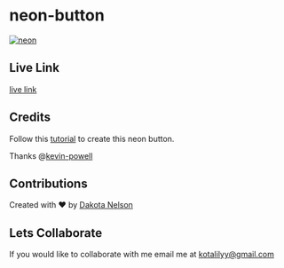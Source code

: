 # neon-button

[![neon](https://user-images.githubusercontent.com/77229281/130308977-20863d6f-7500-488a-84b0-a20ec0535f6a.png)](https://j.gifs.com/r2m8Yp.gif)

## Live Link

[live link](https://kotalilyy.github.io/lets-collab/)

## Credits

Follow this [tutorial](https://www.youtube.com/watch?v=6xNcXwC6ikQ) to create this neon button.

Thanks @[kevin-powell](https://github.com/kevin-powell)

## Contributions

Created with ❤️ by [Dakota Nelson](https://github.com/kotalilyy)

## Lets Collaborate 

If you would like to collaborate with me email me at kotalilyy@gmail.com
